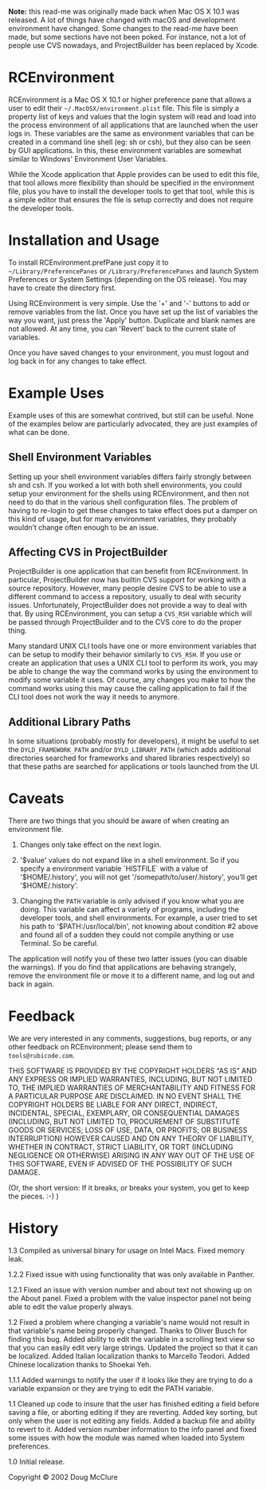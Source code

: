 **Note:** this read-me was originally made back when Mac OS X 10.1 was released. A lot of things have changed with macOS and development environment have changed. Some changes to the read-me have been made, but some sections have not been poked. For instance, not a lot of people use CVS nowadays, and ProjectBuilder has been replaced by Xcode.

# RCEnvironment

RCEnvironment is a Mac OS X 10.1 or higher preference pane that allows a user to edit their `~/.MacOSX/environment.plist` file. This file is simply a property list of keys and values that the login system will read and load into the process environment of all applications that are launched when the user logs in. These variables are the same as environment variables that can be created in a command line shell (eg: sh or csh), but they also can be seen by GUI applications. In this, these environment variables are somewhat similar to Windows' Environment User Variables.

While the Xcode application that Apple provides can be used to edit this file, that tool allows more flexibility than should be specified in the environment file, plus you have to install the developer tools to get that tool, while this is a simple editor that ensures the file is setup correctly and does not require the developer tools.


# Installation and Usage

To install RCEnvironment.prefPane just copy it to `~/Library/PreferencePanes` or `/Library/PreferencePanes` and launch System Preferences or System Settings (depending on the OS release).  You may have to create the directory first.

Using RCEnvironment is very simple.  Use the '+' and '-' buttons to add or remove variables from the list.  Once you have set up the list of variables the way you want, just press the 'Apply' button.  Duplicate and blank names are not allowed.  At any time, you can 'Revert' back to the current state of variables.

Once you have saved changes to your environment, you must logout and log back in for any changes to take effect.


# Example Uses

Example uses of this are somewhat contrived, but still can be useful.  None of the examples below are particularly advocated, they are just examples of what can be done.

## Shell Environment Variables

Setting up your shell environment variables differs fairly strongly between sh and csh. If you worked a lot with both shell environments, you could setup your environment for the shells using RCEnvironment, and then not need to do that in the various shell configuration files. The problem of having to re-login to get these changes to take effect does put a damper on this kind of usage, but for many environment variables, they probably wouldn’t change often enough to be an issue.

## Affecting CVS in ProjectBuilder

ProjectBuilder is one application that can benefit from RCEnvironment. In particular, ProjectBuilder now has builtin CVS support for working with a source repository. However, many people desire CVS to be able to use a different command to access a repository, usually to deal with security issues. Unfortunately, ProjectBuilder does not provide a way to deal with that.  By using RCEnvironment, you can setup a `CVS_RSH` variable which will be passed through ProjectBuilder and to the CVS core to do the proper thing.

Many standard UNIX CLI tools have one or more environment variables that can be setup to modify their behavior similarly to `CVS_RSH`.  If you use or create an application that uses a UNIX CLI tool to perform its work, you may be able to change the way the command works by using the environment to modify some variable it uses. Of course, any changes you make to how the command works using this may cause the calling application to fail if the CLI tool does not work the way it needs to anymore.

## Additional Library Paths

In some situations (probably mostly for developers), it might be useful to set the `DYLD_FRAMEWORK_PATH` and/or `DYLD_LIBRARY_PATH` (which adds additional directories searched for frameworks and shared libraries respectively) so that these paths are searched for applications or tools launched from the UI.


# Caveats

There are two things that you should be aware of when creating an environment file.

1. Changes only take effect on the next login.

2. '$value' values do not expand like in a shell environment. So if you specify a environment variable `HISTFILE` with a value of '$HOME/.history', you will not get '/somepath/to/user/.history', you’ll get '$HOME/.history'.

3. Changing the `PATH` variable is only advised if you know what you are doing. This variable can affect a variety of programs, including the developer tools, and shell environments.  For example, a user tried to set his path to '$PATH:/usr/local/bin', not knowing about condition #2 above and found all of a sudden they could not compile anything or use Terminal.  So be careful.

The application will notify you of these two latter issues (you can disable the warnings).  If you do find that applications are behaving strangely, remove the environment file or move it to a different name, and log out and back in again.


# Feedback

We are very interested in any comments, suggestions, bug reports, or any other feedback on RCEnvironment; please send them to `tools@rubicode.com`.

THIS SOFTWARE IS PROVIDED BY THE COPYRIGHT HOLDERS “AS IS” AND ANY EXPRESS OR IMPLIED WARRANTIES, INCLUDING, BUT NOT LIMITED TO, THE IMPLIED WARRANTIES OF MERCHANTABILITY AND FITNESS FOR A PARTICULAR PURPOSE ARE DISCLAIMED.  IN NO EVENT SHALL THE COPYRIGHT HOLDERS BE LIABLE FOR ANY DIRECT, INDIRECT, INCIDENTAL, SPECIAL, EXEMPLARY, OR CONSEQUENTIAL DAMAGES (INCLUDING, BUT NOT LIMITED TO, PROCUREMENT OF SUBSTITUTE GOODS OR SERVICES; LOSS OF USE, DATA, OR PROFITS; OR BUSINESS INTERRUPTION) HOWEVER CAUSED AND ON ANY THEORY OF LIABILITY, WHETHER IN CONTRACT, STRICT LIABILITY, OR TORT (INCLUDING NEGLIGENCE OR OTHERWISE) ARISING IN ANY WAY OUT OF THE USE OF THIS SOFTWARE, EVEN IF ADVISED OF THE POSSIBILITY OF SUCH DAMAGE.

(Or, the short version:  If it breaks, or breaks your system, you get to keep the pieces. :-) )


# History

1.3	Compiled as universal binary for usage on Intel Macs.
	Fixed memory leak.

1.2.2	Fixed issue with using functionality that was only available in Panther.

1.2.1	Fixed an issue with version number and about text not showing up on the About panel. Fixed a problem with the value inspector panel not being able to edit the value properly always.

1.2	Fixed a problem where changing a variable's name would not result in that variable's name being properly changed.  Thanks to Oliver Busch for finding this bug.  Added ability to edit the variable in a scrolling text view so that you can easily edit very large strings.  Updated the project so that it can be localized.  Added Italian localization thanks to Marcello Teodori.  Added Chinese localization thanks to Shoekai Yeh.

1.1.1	Added warnings to notify the user if it looks like they are trying to do a variable expansion or they are trying to edit the PATH variable.

1.1	Cleaned up code to insure that the user has finished editing a field before saving a file, or aborting editing if they are reverting. Added key sorting, but only when the user is not editing any fields. Added a backup file and ability to revert to it. Added version number information to the info panel and fixed some issues with how the module was named when loaded into System preferences.

1.0	Initial release.


Copyright © 2002 Doug McClure
